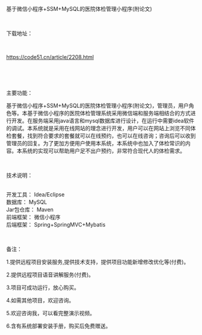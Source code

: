 <p>基于微信小程序+SSM+MySQL的医院体检管理小程序(附论文)</p>

<p>&nbsp;</p>

<p>下载地址：</p>

<p>&nbsp;</p>

<p><a href="http://code51.cn/article/2208.html">https://code51.cn/article/2208.html</a></p>

<p>&nbsp;</p>

<p>&nbsp;</p>

<p>主要功能：</p>

<p><p>基于微信小程序+SSM+MySQL的医院体检管理小程序(附论文)，管理员，用户角色等。本基于微信小程序的医院体检管理系统采用微信端和服务端相结合的方式进行开发。在服务端采用java语言和mysql数据库进行设计，在运行中需要idea软件的调试。本系统就是采用在线网站的理念进行开发，用户可以在网站上浏览不同体检套餐，找到符合要求的套餐就可以在线预约，也可以在线咨询；咨询后可以收到管理员的回复。为了更加方便用户使用本系统，本系统中也加入了体检常识的内容。本系统的实现可以帮助用户足不出户预约，非常符合现代人的体检需求。</p>
</p>

<p>&nbsp;</p>

<p>技术说明：</p>

<p><p><br />
开发工具： Idea/Eclipse<br />
数据库： MySQL<br />
Jar包仓库： Maven<br />
前端框架： 微信小程序<br />
后端框架： Spring+SpringMVC+Mybatis</p>
</p>

<p>&nbsp;</p>

<p>备注：</p>

<p>1.提供远程项目安装服务,提供技术支持，提供项目功能新增修改优化等(付费)。</p>

<p>2.提供远程项目语音讲解服务(付费)。</p>

<p>3.项目可成功运行，放心购买。</p>

<p>4.如需其他项目，欢迎咨询。</p>

<p>5.欢迎咨询我，可以看完整演示视频。</p>

<p>6.含有系统部署安装手册，购买后免费赠送。</p>
